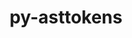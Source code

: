 ---
title: "py-asttokens"
layout: cache
categories: [package, v0.18.1]
meta: {"versions": ["2.0.5"], "compilers": ["gcc@=7.5.0"], "oss": ["ubuntu18.04"], "platforms": ["linux"], "targets": ["x86_64"], "stacks": ["e4s", "root"], "num_specs": 2, "num_specs_by_stack": {"root": 2, "e4s": 2}}
spec_details: [{"hash": "4iurvta3ob67dvgqquecq2zirssteojn", "compiler": "gcc@=7.5.0", "versions": ["2.0.5"], "os": "ubuntu18.04", "platform": "linux", "target": "x86_64", "variants": [], "stacks": ["root", "e4s"], "size": "-", "tarball": "https://binaries.spack.io/releases/v0.18.1/build_cache/linux-ubuntu18.04-x86_64/gcc-7.5.0/py-asttokens-2.0.5/linux-ubuntu18.04-x86_64-gcc-7.5.0-py-asttokens-2.0.5-4iurvta3ob67dvgqquecq2zirssteojn.spack"}, {"hash": "wcf4ojasezm2b2htsxvsfisvjufnalnl", "compiler": "gcc@=7.5.0", "versions": ["2.0.5"], "os": "ubuntu18.04", "platform": "linux", "target": "x86_64", "variants": [], "stacks": ["root", "e4s"], "size": "-", "tarball": "https://binaries.spack.io/releases/v0.18.1/build_cache/linux-ubuntu18.04-x86_64/gcc-7.5.0/py-asttokens-2.0.5/linux-ubuntu18.04-x86_64-gcc-7.5.0-py-asttokens-2.0.5-wcf4ojasezm2b2htsxvsfisvjufnalnl.spack"}]
---